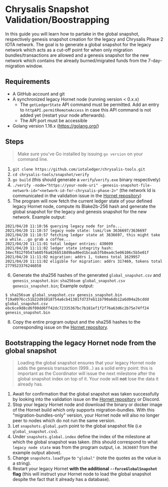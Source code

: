 # Chrysalis Snapshot Validation/Boostrapping

In this guide you will learn how to partake in the global snapshot, respectively genesis snapshot creation for the legacy and Chrysalis Phase 2 IOTA network. The goal is to generate a global snapshot for the legacy network which acts as a cut-off point for when only migration bundles/transactions are allowed and a genesis snapshot for the new network which contains the already burned/migrated funds from the 7-day-migration window.

## Requirements
- A GitHub account and git
- A synchronized legacy Hornet node (running version < 0.x.x)
    - The `getLedgerState` API command must be permitted. Add an entry to  `httpAPI.permitRemoteAccess` in case this API command is not added yet (restart your node afterwards).
    - The API port must be accessible
- Golang version 1.16.x (https://golang.org/)

## Steps

> Make sure you've Go installed by issuing `go version` on your command line.

1. `git clone https://github.com/iotaledger/chrysalis-tools.git`
2. `cd chrysalis-tools/snapshot/verify`
3. `go build` (this should generate a `verify`/`verify.exe` binary respectively)
4. `./verify -node="https://your-node-uri" -genesis-snapshot-file-network-id="<network-id-for-chrysalis-phase-2>"` (the network Id is communicated in the validation issue in the [Hornet repository](https://github.com/gohornet/hornet))
5. The program will now fetch the current ledger state of your defined legacy Hornet node, compute its Blake2b-256 hash and generate the global snapshot for the legacy and genesis snapshot for the new network. Example output:
```
2021/04/20 11:10:56 querying legacy node for info...
2021/04/20 11:10:57 legacy node state: lsmi/lsm 3636697/3636697
2021/04/20 11:10:57 fetching ledger state at 3636697, this might take a while...go grab a coffee...
2021/04/20 11:11:01 total ledger entries: 430699
2021/04/20 11:11:02 ledger state integrity hash: 34ecf812f0547a685f6a826b518d9bad0ed1bcaab3fb8ea4c5e06106c5b5e01f
2021/04/20 11:11:02 migration: addrs 1, tokens total 1629957
2021/04/20 11:11:02 eligible for migration: addrs 317469, tokens total 2779523376246858
```
6. Generate the sha256 hashes of the generated `global_snapshot.csv` and `genesis_snapshot.bin`: `sha256sum global_snapshot.csv genesis_snapshot.bin`; Example output:
```
$ sha256sum global_snapshot.csv genesis_snapshot.bin 
f19a0976cc51b22d91018754a6cb41381fd737eb11b790a6db12a6d04a2bcddd  global_snapshot.csv
ebc6ce9d8cd6f00dd6ff42dc72335367bc7b181ef1f2f76a63d6c2b75e74ff24  genesis_snapshot.bin

```
8. Copy the entire program output and the sha256 hashes to the corresponding issue on the [Hornet repository](https://github.com/gohornet/hornet).


## Bootstrapping the legacy Hornet node from the global snapshot

> Loading the global snapshot ensures that your legacy Hornet node adds the genesis transaction (999...) as a solid entry point: this is important as the Coordinator will issue the next milestone after the global snapshot index on top of it. Your node will **not** lose the data it already has.

1. Await for confirmation that the global snapshot was taken successfully by looking into the validation issue on the [Hornet repository](https://github.com/gohornet/hornet) or Discord.
1. Stop your legacy Hornet node and download the binary or docker image of the Hornet build which only supports migration-bundles. With this "migration-bundles-only" version, your Hornet node will also no longer peer to nodes which do not run the same version.
1. Let `snapshots.global.path` point to the global snapshot file (i.e `global_snapshot.csv`).
1. Under `snapshots.global.index` define the index of the milestone at which the global snapshot was taken. (this should correspond to what `legacy node state` was from the program output, i.e. `3636697` from the example output above).
1. Change `snapshots.loadType` to `"global"` (note the quotes as the value is a string).
1. Restart your legacy Hornet **with the additional `--forceGlobalSnapshot` flag** (this will instruct your Hornet node to load the global snapshot despite the fact that it already has a database).